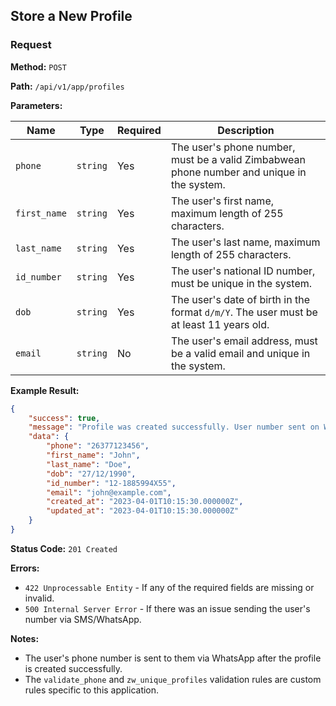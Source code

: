 ## Store a New Profile

### Request

**Method:** `POST`

**Path:** `/api/v1/app/profiles`

**Parameters:**

| Name        | Type     | Required | Description                                                |
|-------------|----------|----------|--------------------------------------------------------------|
| `phone`     | `string` | Yes      | The user's phone number, must be a valid Zimbabwean phone number and unique in the system. |
| `first_name`| `string` | Yes      | The user's first name, maximum length of 255 characters.   |
| `last_name` | `string` | Yes      | The user's last name, maximum length of 255 characters.    |
| `id_number` | `string` | Yes      | The user's national ID number, must be unique in the system. |
| `dob`       | `string` | Yes      | The user's date of birth in the format `d/m/Y`. The user must be at least 11 years old. |
| `email`     | `string` | No       | The user's email address, must be a valid email and unique in the system. |

**Example Result:**

```json
{
    "success": true,
    "message": "Profile was created successfully. User number sent on WhatsApp",
    "data": {
        "phone": "26377123456",
        "first_name": "John",
        "last_name": "Doe",
        "dob": "27/12/1990",
        "id_number": "12-1885994X55",
        "email": "john@example.com",
        "created_at": "2023-04-01T10:15:30.000000Z",
        "updated_at": "2023-04-01T10:15:30.000000Z"
    }
}
```

**Status Code:** `201 Created`

**Errors:**

- `422 Unprocessable Entity` - If any of the required fields are missing or invalid.
- `500 Internal Server Error` - If there was an issue sending the user's number via SMS/WhatsApp.

**Notes:**

- The user's phone number is sent to them via WhatsApp after the profile is created successfully.
- The `validate_phone` and `zw_unique_profiles` validation rules are custom rules specific to this application.


